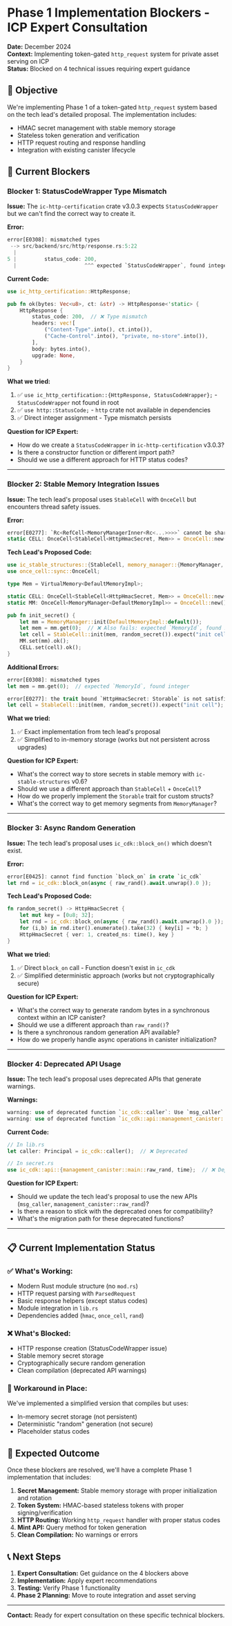 # Phase 1 Implementation Blockers - ICP Expert Consultation

**Date:** December 2024  
**Context:** Implementing token-gated `http_request` system for private asset serving on ICP  
**Status:** Blocked on 4 technical issues requiring expert guidance

## 🎯 **Objective**

We're implementing Phase 1 of a token-gated `http_request` system based on the tech lead's detailed proposal. The implementation includes:

- HMAC secret management with stable memory storage
- Stateless token generation and verification
- HTTP request routing and response handling
- Integration with existing canister lifecycle

## 🚫 **Current Blockers**

### **Blocker 1: StatusCodeWrapper Type Mismatch**

**Issue:** The `ic-http-certification` crate v3.0.3 expects `StatusCodeWrapper` but we can't find the correct way to create it.

**Error:**

```rust
error[E0308]: mismatched types
 --> src/backend/src/http/response.rs:5:22
  |
5 |         status_code: 200,
  |                      ^^^ expected `StatusCodeWrapper`, found integer
```

**Current Code:**

```rust
use ic_http_certification::HttpResponse;

pub fn ok(bytes: Vec<u8>, ct: &str) -> HttpResponse<'static> {
    HttpResponse {
        status_code: 200,  // ❌ Type mismatch
        headers: vec![
            ("Content-Type".into(), ct.into()),
            ("Cache-Control".into(), "private, no-store".into()),
        ],
        body: bytes.into(),
        upgrade: None,
    }
}
```

**What we tried:**

1. ✅ `use ic_http_certification::{HttpResponse, StatusCodeWrapper};` - `StatusCodeWrapper` not found in root
2. ✅ `use http::StatusCode;` - `http` crate not available in dependencies
3. ✅ Direct integer assignment - Type mismatch persists

**Question for ICP Expert:**

- How do we create a `StatusCodeWrapper` in `ic-http-certification` v3.0.3?
- Is there a constructor function or different import path?
- Should we use a different approach for HTTP status codes?

---

### **Blocker 2: Stable Memory Integration Issues**

**Issue:** The tech lead's proposal uses `StableCell` with `OnceCell` but encounters thread safety issues.

**Error:**

```rust
error[E0277]: `Rc<RefCell<MemoryManagerInner<Rc<...>>>>` cannot be shared between threads safely
static CELL: OnceCell<StableCell<HttpHmacSecret, Mem>> = OnceCell::new();
```

**Tech Lead's Proposed Code:**

```rust
use ic_stable_structures::{StableCell, memory_manager::{MemoryManager, VirtualMemory}, DefaultMemoryImpl};
use once_cell::sync::OnceCell;

type Mem = VirtualMemory<DefaultMemoryImpl>;

static CELL: OnceCell<StableCell<HttpHmacSecret, Mem>> = OnceCell::new();
static MM: OnceCell<MemoryManager<DefaultMemoryImpl>> = OnceCell::new();

pub fn init_secret() {
    let mm = MemoryManager::init(DefaultMemoryImpl::default());
    let mem = mm.get(0);  // ❌ Also fails: expected `MemoryId`, found integer
    let cell = StableCell::init(mem, random_secret()).expect("init cell");
    MM.set(mm).ok();
    CELL.set(cell).ok();
}
```

**Additional Errors:**

```rust
error[E0308]: mismatched types
let mem = mm.get(0);  // expected `MemoryId`, found integer

error[E0277]: the trait bound `HttpHmacSecret: Storable` is not satisfied
let cell = StableCell::init(mem, random_secret()).expect("init cell");
```

**What we tried:**

1. ✅ Exact implementation from tech lead's proposal
2. ✅ Simplified to in-memory storage (works but not persistent across upgrades)

**Question for ICP Expert:**

- What's the correct way to store secrets in stable memory with `ic-stable-structures` v0.6?
- Should we use a different approach than `StableCell` + `OnceCell`?
- How do we properly implement the `Storable` trait for custom structs?
- What's the correct way to get memory segments from `MemoryManager`?

---

### **Blocker 3: Async Random Generation**

**Issue:** The tech lead's proposal uses `ic_cdk::block_on()` which doesn't exist.

**Error:**

```rust
error[E0425]: cannot find function `block_on` in crate `ic_cdk`
let rnd = ic_cdk::block_on(async { raw_rand().await.unwrap().0 });
```

**Tech Lead's Proposed Code:**

```rust
fn random_secret() -> HttpHmacSecret {
    let mut key = [0u8; 32];
    let rnd = ic_cdk::block_on(async { raw_rand().await.unwrap().0 });  // ❌ block_on doesn't exist
    for (i,b) in rnd.iter().enumerate().take(32) { key[i] = *b; }
    HttpHmacSecret { ver: 1, created_ns: time(), key }
}
```

**What we tried:**

1. ✅ Direct `block_on` call - Function doesn't exist in `ic_cdk`
2. ✅ Simplified deterministic approach (works but not cryptographically secure)

**Question for ICP Expert:**

- What's the correct way to generate random bytes in a synchronous context within an ICP canister?
- Should we use a different approach than `raw_rand()`?
- Is there a synchronous random generation API available?
- How do we properly handle async operations in canister initialization?

---

### **Blocker 4: Deprecated API Usage**

**Issue:** The tech lead's proposal uses deprecated APIs that generate warnings.

**Warnings:**

```rust
warning: use of deprecated function `ic_cdk::caller`: Use `msg_caller` instead
warning: use of deprecated function `ic_cdk::api::management_canister::main::raw_rand`
```

**Current Code:**

```rust
// In lib.rs
let caller: Principal = ic_cdk::caller();  // ❌ Deprecated

// In secret.rs
use ic_cdk::api::{management_canister::main::raw_rand, time};  // ❌ Deprecated
```

**Question for ICP Expert:**

- Should we update the tech lead's proposal to use the new APIs (`msg_caller`, `management_canister::raw_rand`)?
- Is there a reason to stick with the deprecated ones for compatibility?
- What's the migration path for these deprecated functions?

---

## 📋 **Current Implementation Status**

### ✅ **What's Working:**

- Modern Rust module structure (no `mod.rs`)
- HTTP request parsing with `ParsedRequest`
- Basic response helpers (except status codes)
- Module integration in `lib.rs`
- Dependencies added (`hmac`, `once_cell`, `rand`)

### ❌ **What's Blocked:**

- HTTP response creation (StatusCodeWrapper issue)
- Stable memory secret storage
- Cryptographically secure random generation
- Clean compilation (deprecated API warnings)

### 🔄 **Workaround in Place:**

We've implemented a simplified version that compiles but uses:

- In-memory secret storage (not persistent)
- Deterministic "random" generation (not secure)
- Placeholder status codes

## 🎯 **Expected Outcome**

Once these blockers are resolved, we'll have a complete Phase 1 implementation that includes:

1. **Secret Management:** Stable memory storage with proper initialization and rotation
2. **Token System:** HMAC-based stateless tokens with proper signing/verification
3. **HTTP Routing:** Working `http_request` handler with proper status codes
4. **Mint API:** Query method for token generation
5. **Clean Compilation:** No warnings or errors

## 📞 **Next Steps**

1. **Expert Consultation:** Get guidance on the 4 blockers above
2. **Implementation:** Apply expert recommendations
3. **Testing:** Verify Phase 1 functionality
4. **Phase 2 Planning:** Move to route integration and asset serving

---

**Contact:** Ready for expert consultation on these specific technical blockers.
